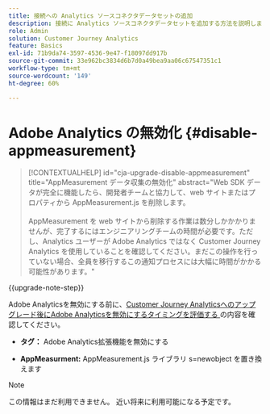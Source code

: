 ```yaml
---
title: 接続への Analytics ソースコネクタデータセットの追加
description: 接続に Analytics ソースコネクタデータセットを追加する方法を説明します
role: Admin
solution: Customer Journey Analytics
feature: Basics
exl-id: 71b9da74-3597-4536-9e47-f18097dd917b
source-git-commit: 33e962bc3834d6b7d0a49bea9aa06c67547351c1
workflow-type: tm+mt
source-wordcount: '149'
ht-degree: 60%

---
```


# Adobe Analytics の無効化 {#disable-appmeasurement}

<!-- markdownlint-disable MD034 -->

>[!CONTEXTUALHELP]
>id="cja-upgrade-disable-appmeasurement"
>title="AppMeasurement データ収集の無効化"
>abstract="Web SDK データが完全に機能したら、開発者チームと協力して、web サイトまたはプロパティから AppMeasurement.js を削除します。<br><br>AppMeasurement を web サイトから削除する作業は数分しかかかりませんが、完了するにはエンジニアリングチームの時間が必要です。ただし、Analytics ユーザーが Adobe Analytics ではなく Customer Journey Analytics を使用していることを確認してください。まだこの操作を行っていない場合、全員を移行するこの通知プロセスには大幅に時間がかかる可能性があります。"

<!-- markdownlint-enable MD034 -->

{{upgrade-note-step}}

Adobe Analyticsを無効にする前に、[Customer Journey Analyticsへのアップグレード後にAdobe Analyticsを無効にするタイミングを評価する ](/help/getting-started/cja-upgrade/cja-upgrade-fully-move.md) の内容を確認してください。

* **タグ：** Adobe Analytics拡張機能を無効にする

* **AppMeasurment:** AppMeasurement.js ライブラリ s=newobject を置き換えます

>[!NOTE]
>
>この情報はまだ利用できません。 近い将来に利用可能になる予定です。

